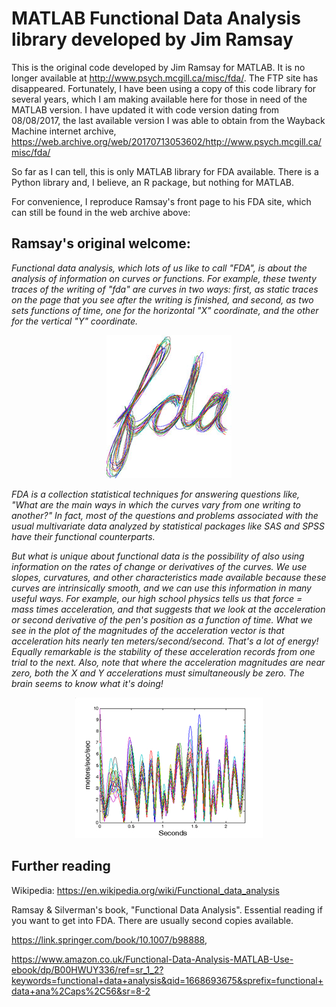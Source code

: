 # MATLAB Functional Data Analysis library developed by Jim Ramsay 

This is the original code developed by Jim Ramsay for MATLAB. It is no longer available at http://www.psych.mcgill.ca/misc/fda/.
The FTP site has disappeared. Fortunately, I have been using a copy of this code library for several years, which I am making available here for those in need of the MATLAB version. 
I have updated it with code version dating from 08/08/2017, the last available version I was able to obtain from the Wayback Machine internet archive, 
https://web.archive.org/web/20170713053602/http://www.psych.mcgill.ca/misc/fda/

So far as I can tell, this is only MATLAB library for FDA available. There is a Python library and, I believe, an R package, but nothing for MATLAB.

For convenience, I reproduce Ramsay's front page to his FDA site, which can still be found in the web archive above:

## Ramsay's original welcome:

*Functional data analysis, which lots of us like to call "FDA", is about the analysis of information on curves or functions. For example, these twenty traces of the writing of "fda" are curves in two ways: first, as static traces on the page that you see after the writing is finished, and second, as two sets functions of time, one for the horizontal "X" coordinate, and the other for the vertical "Y" coordinate.*

<p align="center">
  <img src="index-fig1.jpg">
</p>

*FDA is a collection statistical techniques for answering questions like, "What are the main ways in which the curves vary from one writing to another?" In fact, most of the questions and problems associated with the usual multivariate data analyzed by statistical packages like SAS and SPSS have their functional counterparts.*

*But what is unique about functional data is the possibility of also using information on the rates of change or derivatives of the curves. We use slopes, curvatures, and other characteristics made available because these curves are intrinsically smooth, and we can use this information in many useful ways. For example, our high school physics tells us that force = mass times acceleration, and that suggests that we look at the acceleration or second derivative of the pen's position as a function of time. What we see in the plot of the magnitudes of the acceleration vector is that acceleration hits nearly ten meters/second/second. That's a lot of energy! Equally remarkable is the stability of these acceleration records from one trial to the next. Also, note that where the acceleration magnitudes are near zero, both the X and Y accelerations must simultaneously be zero. The brain seems to know what it's doing!*

<p align="center">
  <img src="index-fig2.jpg">
</p>

## Further reading

Wikipedia: https://en.wikipedia.org/wiki/Functional_data_analysis

Ramsay & Silverman's book, "Functional Data Analysis". Essential reading if you want to get into FDA. There are usually second copies available.

https://link.springer.com/book/10.1007/b98888, 

https://www.amazon.co.uk/Functional-Data-Analysis-MATLAB-Use-ebook/dp/B00HWUY336/ref=sr_1_2?keywords=functional+data+analysis&qid=1668693675&sprefix=functional+data+ana%2Caps%2C56&sr=8-2



